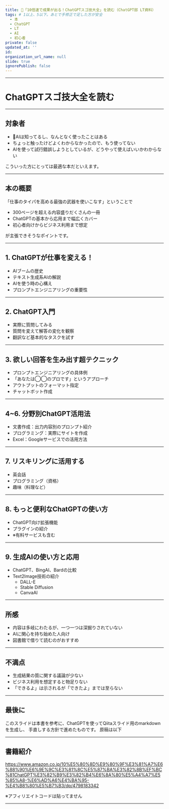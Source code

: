 ```yaml
---
title: 🔰「10倍速で成果が出る！ChatGPTスゴ技大全」を読む（ChatGPT部 LT資料）
tags: # 1以上、5以下。あとで手修正で足した方が安全
  - 本
  - ChatGPT
  - LT
  - AI
  - 初心者
private: false
updated_at: ''
id: 
organization_url_name: null
slide: true
ignorePublish: false
---
```


---
# ChatGPTスゴ技大全を読む

---
## 対象者
- 🔰AIは知ってるし、なんとなく使ったことはある
- ちょっと触ったけどよくわからなかったので、もう使ってない
- AIを使って試行錯誤しようとしているが、どうやって使えばいいかわからない

こういった方にとっては最適な本だといえます。

---
## 本の概要
「仕事のタイパを高める最強の武器を使いこなす」ということで

- 300ページを超える内容盛りだくさんの一冊
- ChatGPTの基本から応用まで幅広くカバー
- 初心者向けからビジネス利用まで想定

が主張できそうなポイントです。

---
## 1. ChatGPTが仕事を変える！

- AIブームの歴史
- テキスト生成系AIの解説
- AIを使う時の心構え
- プロンプトエンジニアリングの重要性

---
## 2. ChatGPT入門

- 実際に質問してみる
- 質問を変えて解答の変化を観察
- 翻訳など基本的なタスクを試す

---
## 3. 欲しい回答を生み出す超テクニック

- プロンプトエンジニアリングの具体例
- 「あなたは◯◯のプロです」というアプローチ
- アウトプットのフォーマット指定
- チャットボット作成

---
## 4~6. 分野別ChatGPT活用法

- 文書作成：出力内容別のプロンプト紹介
- プログラミング：実際にサイトを作成
- Excel：Googleサービスでの活用方法

---
## 7. リスキリングに活用する

- 英会話
- プログラミング（資格）
- 趣味（料理など）

---
## 8. もっと便利なChatGPTの使い方

- ChatGPT向け拡張機能
- プラグインの紹介
- ※有料サービスも含む

---
## 9. 生成AIの使い方と応用

- ChatGPT、BingAI、Bardの比較
- Text2Image技術の紹介
  - DALL-E
  - Stable Diffusion
  - CanvaAI

---
## 所感

- 内容は多岐にわたるが、一つ一つは深掘りされていない
- AIに関心を持ち始めた人向け
- 図書館で借りて読むのがおすすめ

---
## 不満点

- 生成結果の質に関する議論が少ない
- ビジネス利用を想定すると物足りない
- 「できるよ」は示されるが「できたよ」までは至らない

---
## 最後に

このスライドは本書を参考に、ChatGPTを使ってQiitaスライド用のmarkdownを生成し、
手直しする方針で進めたものです。
原稿は以下

---
## 書籍紹介
https://www.amazon.co.jp/10%E5%80%8D%E9%80%9F%E3%81%A7%E6%88%90%E6%9E%9C%E3%81%8C%E5%87%BA%E3%82%8B%EF%BC%81ChatGPT%E3%82%B9%E3%82%B4%E6%8A%80%E5%A4%A7%E5%85%A8-%E6%AD%A6%E4%BA%95-%E4%B8%80%E5%B7%B3/dp/4798183342

※アフィリエイトコードは貼ってません

---
